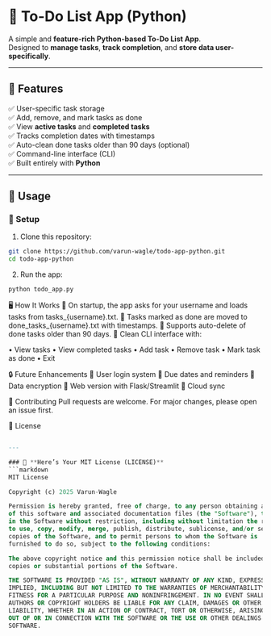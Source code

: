 # 📝 To-Do List App (Python)

A simple and **feature-rich Python-based To-Do List App**.  
Designed to **manage tasks**, **track completion**, and **store data user-specifically**.

---

## 🚀 Features
✅ User-specific task storage  
✅ Add, remove, and mark tasks as done  
✅ View **active tasks** and **completed tasks**  
✅ Tracks completion dates with timestamps  
✅ Auto-clean done tasks older than 90 days (optional)  
✅ Command-line interface (CLI)  
✅ Built entirely with **Python**

---

## 📂 Usage

### 🔸 Setup
1. Clone this repository:
```bash
git clone https://github.com/varun-wagle/todo-app-python.git
cd todo-app-python
```

2. Run the app:
```bash
python todo_app.py
```

🖥️ How It Works
🔹 On startup, the app asks for your username and loads tasks from tasks_{username}.txt.
🔹 Tasks marked as done are moved to done_tasks_{username}.txt with timestamps.
🔹 Supports auto-delete of done tasks older than 90 days.
🔹 Clean CLI interface with:

• View tasks
• View completed tasks
• Add task
• Remove task
• Mark task as done
• Exit

🔒 Future Enhancements
🔸 User login system
🔸 Due dates and reminders
🔸 Data encryption
🔸 Web version with Flask/Streamlit
🔸 Cloud sync

🤝 Contributing
Pull requests are welcome. For major changes, please open an issue first.

📄 License
```sql

---

### 🚀 **Here’s Your MIT License (LICENSE)**  
```markdown
MIT License

Copyright (c) 2025 Varun-Wagle

Permission is hereby granted, free of charge, to any person obtaining a copy
of this software and associated documentation files (the "Software"), to deal
in the Software without restriction, including without limitation the rights  
to use, copy, modify, merge, publish, distribute, sublicense, and/or sell  
copies of the Software, and to permit persons to whom the Software is  
furnished to do so, subject to the following conditions:  

The above copyright notice and this permission notice shall be included in all  
copies or substantial portions of the Software.  

THE SOFTWARE IS PROVIDED "AS IS", WITHOUT WARRANTY OF ANY KIND, EXPRESS OR  
IMPLIED, INCLUDING BUT NOT LIMITED TO THE WARRANTIES OF MERCHANTABILITY,  
FITNESS FOR A PARTICULAR PURPOSE AND NONINFRINGEMENT. IN NO EVENT SHALL THE  
AUTHORS OR COPYRIGHT HOLDERS BE LIABLE FOR ANY CLAIM, DAMAGES OR OTHER  
LIABILITY, WHETHER IN AN ACTION OF CONTRACT, TORT OR OTHERWISE, ARISING FROM,  
OUT OF OR IN CONNECTION WITH THE SOFTWARE OR THE USE OR OTHER DEALINGS IN THE  
SOFTWARE.
```